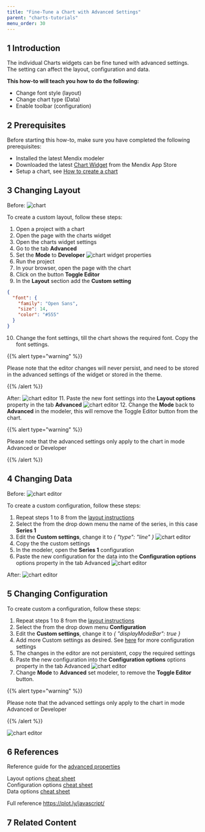 ```yaml
---
title: "Fine-Tune a Chart with Advanced Settings"
parent: "charts-tutorials"
menu_order: 30
---
```


## 1 Introduction

The individual Charts widgets can be fine tuned with advanced settings. The setting can affect the layout, configuration and data.

**This how-to will teach you how to do the following:**  

* Change font style (layout)
* Change chart type (Data)
* Enable toolbar (configuration)

## 2 Prerequisites

Before starting this how-to, make sure you have completed the following prerequisites:

* Installed the latest Mendix modeler
* Downloaded the latest [Chart Widget](https://appstore.home.mendix.com/link/app/105695/) from the Mendix App Store
* Setup a chart, see [How to create a chart](charts-basic-create)

## 3 Changing Layout<a name="layout-changes"></a>

Before:
![chart](attachments/charts/charts-toggle-editor.png)

To create a custom layout, follow these steps:

1. Open a project with a chart
1. Open the page with the charts widget
1. Open the charts widget settings
1. Go to the tab **Advanced**
1. Set the **Mode** to **Developer**
![chart widget properties](attachments/charts/charts-widget-properties-advanced.png)
1. Run the project
1. In your browser, open the page with the chart
1. Click on the button **Toggle Editor**
1. In the **Layout** section add the **Custom setting**

```json
{
  "font": {
    "family": "Open Sans",
    "size": 14,
    "color": "#555"
  }
}
```
10. Change the font settings, till the chart shows the required font. Copy the font settings.

{{% alert type="warning" %}}

Please note that the editor changes will never persist, and need to be stored in the advanced settings of the widget or stored in the theme.

{{% /alert %}}

After:
![chart editor](attachments/charts/charts-toggle-editor-open.png)
11. Paste the new font settings into the **Layout options** property in the tab **Advanced**
![chart editor](attachments/charts/charts-widget-properties-advanced-layout.png)
12. Change the **Mode** back to **Advanced** in the  modeler, this will remove the Toggle Editor button from the chart.  

{{% alert type="warning" %}}

Please note that the advanced settings only apply to the chart in mode Advanced or Developer

{{% /alert %}}

## 4 Changing Data

Before:
![chart editor](attachments/charts/charts-widget-bar.png)

To create a custom configuration, follow these steps:

1. Repeat steps 1 to 8 from the [layout instructions](#layout-changes)
1. Select the from the drop down menu the name of the series, in this case **Series 1**
1. Edit the **Custom settings**, change it to *{ "type": "line" }*
![chart editor](attachments/charts/charts-widget-bar-line-combination.png)
1. Copy the the custom settings
1. In the modeler, open the **Series 1** configuration
1. Paste the new configuration for the data into the **Configuration options** options property in the tab Advanced
![chart editor](attachments/charts/charts-widget-bar-line-combination-properties.png)

After:
![chart editor](attachments/charts/charts-widget-bar-line-combination-result.png)

## 5 Changing Configuration 

To create custom a configuration, follow these steps:

1. Repeat steps 1 to 8 from the [layout instructions](#layout-changes)
1. Select the from the drop down menu **Configuration**
1. Edit the **Custom settings**, change it to *{ "displayModeBar": true }*
1. Add more Custom settings as desired. See [here](https://plot.ly/javascript/configuration-options/) for more configuration settings 
1. The changes in the editor are not persistent, copy the required settings
1. Paste the new configuration into the **Configuration options** options property in the tab Advanced
![chart editor](attachments/charts/charts-widget-properties-advanced-config.png)
1. Change **Mode** to **Advanced** set modeler, to remove the **Toggle Editor** button.

{{% alert type="warning" %}}

Please note that the advanced settings only apply to the chart in mode Advanced or Developer

{{% /alert %}}

![chart editor](attachments/charts/charts-config-toolbar.png)

## 6 References

Reference guide for the [advanced properties](../../refguide/charts-configuration#advanced)

Layout options [cheat sheet](../../refguide/charts-advanced-cheat-sheet#layout-all)  
Configuration options [cheat sheet](../../refguide/charts-advanced-cheat-sheet#config-options)  
Data options [cheat sheet](../../refguide/charts-advanced-cheat-sheet#data-series)  

Full reference https://plot.ly/javascript/

## 7 Related Content
